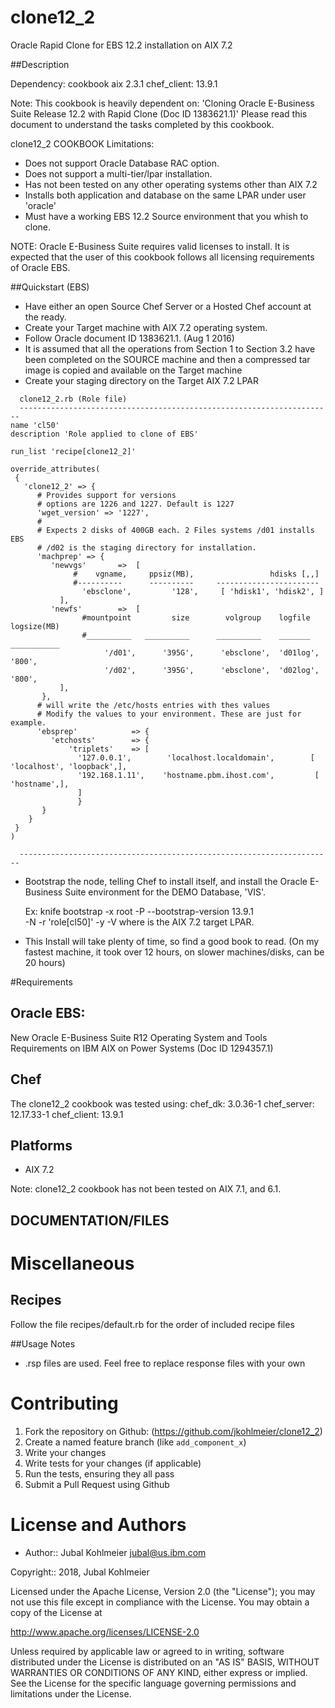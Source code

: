 # clone12_2
Oracle Rapid Clone for EBS 12.2 installation on AIX 7.2

##Description


Dependency: cookbook aix 2.3.1 chef_client: 13.9.1

Note: This cookbook is heavily dependent on:
 'Cloning Oracle E-Business Suite Release 12.2 with Rapid Clone (Doc ID 1383621.1)'
 Please read this document to understand the tasks completed by this cookbook.


clone12_2 COOKBOOK Limitations:

  * Does not support Oracle Database RAC option.
  * Does not support a multi-tier/lpar installation.
  * Has not been tested on any other operating systems other than AIX 7.2
  * Installs both application and database on the same LPAR under user 'oracle'
  * Must have a working EBS 12.2 Source environment that you whish to clone.

NOTE: Oracle E-Business Suite requires valid licenses to install.
It is expected that the user of this cookbook follows all licensing
requirements of Oracle EBS.

##Quickstart (EBS)

* Have either an open Source Chef Server or a Hosted Chef account at the ready.
* Create your Target machine with AIX 7.2 operating system.
* Follow Oracle document ID  1383621.1. (Aug 1 2016)
* It is assumed that all the operations from Section 1 to 
  Section 3.2 have been completed on the SOURCE machine 
  and then a compressed tar image is copied and available on the Target machine
* Create your staging directory on the Target AIX 7.2 LPAR


```'
  clone12_2.rb (Role file)
  ----------------------------------------------------------------------
name 'cl50'
description 'Role applied to clone of EBS'

run_list 'recipe[clone12_2]'

override_attributes(
 {
   'clone12_2' => {
      # Provides support for versions
      # options are 1226 and 1227. Default is 1227
      'wget_version' => '1227',
      # 
      # Expects 2 disks of 400GB each. 2 Files systems /d01 installs EBS
      # /d02 is the staging directory for installation.
      'machprep' => {
         'newvgs'       =>  [
              #    vgname,     ppsiz(MB),                 hdisks [,,]
              #----------      ----------     -----------------------
                'ebsclone',         '128',     [ 'hdisk1', 'hdisk2', ]
           ],
         'newfs'        =>  [
                #mountpoint         size        volgroup    logfile   logsize(MB)
                #__________   __________      __________    _______   ___________
                     '/d01',      '395G',      'ebsclone',  'd01log', '800',
                     '/d02',      '395G',      'ebsclone',  'd02log', '800',
           ],
       },
      # will write the /etc/hosts entries with thes values
      # Modify the values to your environment. These are just for example.
      'ebsprep'            => {
         'etchosts'        => {
             'triplets'    => [
               '127.0.0.1',        'localhost.localdomain',        [ 'localhost', 'loopback',],
               '192.168.1.11',    'hostname.pbm.ihost.com',         [ 'hostname',],
               ]
               }
       }
    }
 }
)

  ----------------------------------------------------------------------
```

* Bootstrap the node, telling Chef to install itself, and install the 
  Oracle E-Business Suite environment for the DEMO Database, 'VIS'.


  Ex: knife bootstrap <TargetNode> -x root -P <password> --bootstrap-version 13.9.1 \
        -N <TargetNode> -r 'role[cl50]' -y -V
      where <TARGETNODE> is the AIX 7.2 target LPAR.

* This Install will take plenty of time, so find a good book to read.
  (On my fastest machine, it took over 12 hours, on slower machines/disks, can be 20 hours)


#Requirements

## Oracle EBS:

  New Oracle E-Business Suite R12 Operating System and Tools Requirements 
  on IBM AIX on Power Systems (Doc ID 1294357.1)

## Chef

The clone12_2 cookbook was tested using:
   chef_dk:       3.0.36-1
   chef_server: 12.17.33-1
   chef_client:     13.9.1

## Platforms

* AIX 7.2 

Note: clone12_2 cookbook has not been tested on AIX 7.1, and 6.1.

## DOCUMENTATION/FILES


# Miscellaneous

## Recipes

Follow the file recipes/default.rb for the order of included recipe files

##Usage Notes

* .rsp files are used. Feel free to replace response files with your own

Contributing
============

1. Fork the repository on Github: (https://github.com/jkohlmeier/clone12_2)
2. Create a named feature branch (like `add_component_x`)
3. Write your changes
4. Write tests for your changes (if applicable)
5. Run the tests, ensuring they all pass
6. Submit a Pull Request using Github

License and Authors
===================

* Author:: Jubal Kohlmeier <jubal@us.ibm.com>  

Copyright:: 2018, Jubal Kohlmeier

Licensed under the Apache License, Version 2.0 (the "License");
you may not use this file except in compliance with the License.
You may obtain a copy of the License at

<http://www.apache.org/licenses/LICENSE-2.0>

Unless required by applicable law or agreed to in writing, software
distributed under the License is distributed on an "AS IS" BASIS,
WITHOUT WARRANTIES OR CONDITIONS OF ANY KIND, either express or implied.
See the License for the specific language governing permissions and
limitations under the License.
